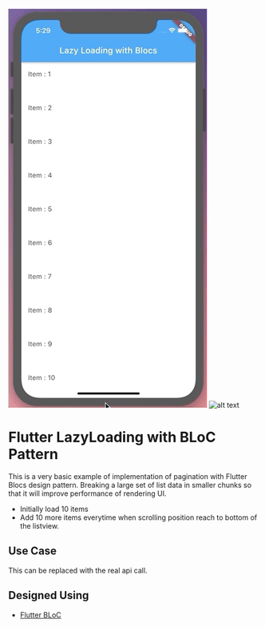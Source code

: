 ![alt text](https://github.com/soumyasethy/flutter-lazyloading-bloc-pagination/blob/master/ios_animation.gif)
![alt text](https://github.com/soumyasethy/flutter-lazyloading-bloc-pagination/blob/master/android_animation.gif)
# Flutter LazyLoading with BLoC Pattern

This is a very basic example of implementation of pagination with Flutter Blocs design pattern. Breaking a large set of list  data in smaller chunks so that it will improve performance of rendering UI.

- Initially load 10 items 
- Add 10 more items everytime when scrolling position reach to bottom of the listview.

## Use Case
This can be replaced with the real api call.

## Designed Using

- [Flutter BLoC](https://pub.dev/packages/flutter_bloc)

